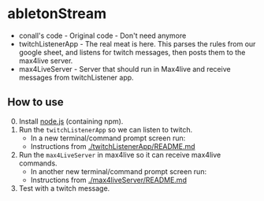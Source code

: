 # abletonStream

- conall's code - Original code - Don't need anymore
- twitchListenerApp - The real meat is here. This parses the rules from our google sheet, and listens for twitch messages, then posts them to the max4live server.
- max4LiveServer - Server that should run in Max4live and receive messages from twitchListener app.

## How to use

0. Install [node.js](https://nodejs.org/en/download/) (containing npm).
1. Run the `twitchListenerApp` so we can listen to twitch.
   - In a new terminal/command prompt screen run:
   - Instructions from [./twitchListenerApp/README.md](./twitchListenerApp/README.md)
2. Run the `max4LiveServer` in max4live so it can receive max4live commands.
   - In another new terminal/command prompt screen run:
   - Instructions from [./max4liveServer/README.md](./max4LiveServer/README.md)
3. Test with a twitch message.
